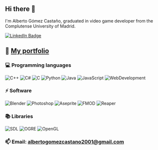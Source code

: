 ## Hi there 👋

I'm Alberto Gómez Castaño, graduated in video game developer from the Complutense University of Madrid.

[![LinkedIn Badge](https://img.shields.io/badge/LinkedIn-Profile-informational?style=flat&logo=linkedin&logoColor=white&color=0D76A8)](https://www.linkedin.com/in/alberto-g%C3%B3mez-casta%C3%B1o/)

## 📄 [My portfolio](https://albgom21.github.io/PORTFOLIO/)

### 💻 Programming languages
![C++](https://img.shields.io/badge/-C%2B%2B-03045e)
![C#](https://img.shields.io/badge/-C%23-1d3557) 
![C](https://img.shields.io/badge/-C-4895ef)
![Python](https://img.shields.io/badge/-Python-0a9396)
![Java](https://img.shields.io/badge/-Java-e36414)
![JavaScript](https://img.shields.io/badge/-JavaScript-ffbe0b)
![WebDevelopment](https://img.shields.io/badge/-WebDevelopment-94d2bd)

### ⚡ Software

![Blender](https://img.shields.io/badge/-Blender-e36414)
![Photoshop](https://img.shields.io/badge/-Photoshop-0353a4)
![Aseprite](https://img.shields.io/badge/-Aseprite-b9d6f2)
![FMOD](https://img.shields.io/badge/-FMOD-1c1c1c)
![Reaper](https://img.shields.io/badge/-Reaper-a4161a)

### 📚 Libraries
![SDL](https://img.shields.io/badge/-SDL-03045e)
![OGRE](https://img.shields.io/badge/-OGRE-1d3557) 
![OpenGL](https://img.shields.io/badge/-OpenGL-4895ef)

### 📫 Email: albertogomezcastano2001@gmail.com
